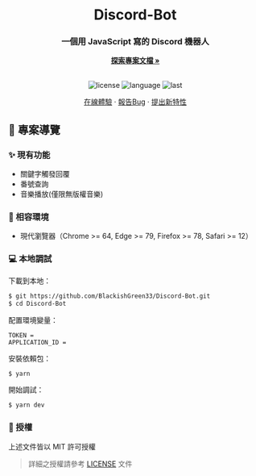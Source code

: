 <h1 align="center">Discord-Bot</h1>
<div align="center">
  <h3>一個用 JavaScript 寫的 Discord 機器人</h3>
  <a href="https://github.com/BlackishGreen33/Discord-Bot"><strong>探索專案文檔 »</strong></a>
  <br />
  <br />
  
  ![license](https://img.shields.io/github/license/BlackishGreen33/Discord-Bot)
  ![language](https://img.shields.io/github/languages/top/BlackishGreen33/Discord-Bot)
  ![last](https://img.shields.io/github/last-commit/BlackishGreen33/Discord-Bot)
  
  <a href="https://discord.com/api/oauth2/authorize?client_id=1114410481214566420&permissions=0&scope=bot" target="_blank">在線體驗</a>
  ·
  <a href="https://github.com/BlackishGreen33/Discord-Bot/issues">報告Bug</a>
  ·
  <a href="https://github.com/BlackishGreen33/Discord-Bot/issues">提出新特性</a>
</div>

## 🔖 專案導覽

### ✨ 現有功能

- 關鍵字觸發回覆
- 番號查詢
- 音樂播放(僅限無版權音樂)

### 🎯 相容環境

- 現代瀏覽器（Chrome >= 64, Edge >= 79, Firefox >= 78, Safari >= 12）

### 💻 本地調試

下載到本地：
```bash
$ git https://github.com/BlackishGreen33/Discord-Bot.git
$ cd Discord-Bot
```

配置環境變量：
```env
TOKEN =
APPLICATION_ID =
```

安裝依賴包：
```bash
$ yarn
```

開始調試：
```bash
$ yarn dev
```

### 📝 授權

上述文件皆以 MIT 許可授權

> 詳細之授權請參考 [LICENSE](LICENSE) 文件
